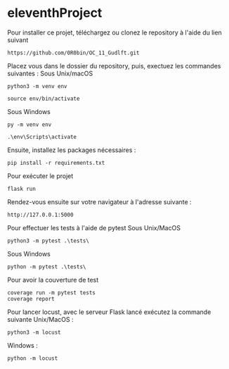 # eleventhProject
Pour installer ce projet, téléchargez ou clonez le repository à l'aide du lien suivant
```
https://github.com/0R0bin/OC_11_Gudlft.git
```
Placez vous dans le dossier du repository, puis, exectuez les commandes suivantes :
Sous Unix/macOS
```
python3 -m venv env
```
```
source env/bin/activate
```
Sous Windows
```
py -m venv env
```
```
.\env\Scripts\activate
```
Ensuite, installez les packages nécessaires :
```
pip install -r requirements.txt
```
Pour exécuter le projet
```
flask run
```
Rendez-vous ensuite sur votre navigateur à l'adresse suivante :
```
http://127.0.0.1:5000
```
Pour effectuer les tests à l'aide de pytest
Sous Unix/MacOS
```
python3 -m pytest .\tests\
```
Sous Windows
```
python -m pytest .\tests\
```
Pour avoir la couverture de test
```
coverage run -m pytest tests
coverage report
```
Pour lancer locust, avec le serveur Flask lancé exécutez la commande suivante
Unix/MacOS : 
```
python3 -m locust
```
Windows : 
```
python -m locust
```
